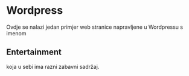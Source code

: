 # Wordpress
Ovdje se nalazi jedan primjer web stranice napravljene u Wordpressu s imenom <b><h2>Entertainment</h2></b> koja u sebi ima razni zabavni sadržaj.
